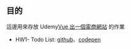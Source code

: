 ## 目的
這邊用來存放 Udemy[Vue 出一個電商網站](https://www.udemy.com/vue-hexschool/) 的作業
- HW1- Todo List: [github](https://github.com/CynthiaChuang/vue-exercise/tree/master/TodoList)、[codepen](https://codepen.io/cynthiachuang/pen/dLjPed)